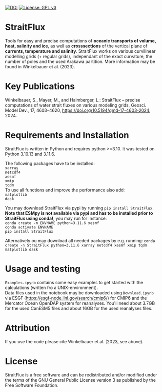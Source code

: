 [![DOI](https://zenodo.org/badge/710838372.svg)](https://zenodo.org/doi/10.5281/zenodo.10053554)
[![License: GPL v3](https://img.shields.io/badge/License-GPLv3-blue.svg)](https://www.gnu.org/licenses/gpl-3.0)

# StraitFlux
Tools for easy and precise computations of **oceanic transports of volume, heat, salinity and ice**, as well as **crosssections** of the vertical plane of **currents, temperature and salinity**. StraitFlux works on various curvilinear modelling grids (+ regular grids), independant of the exact curvature, the number of poles and the used Arakawa partition. More information may be found in Winkelbauer et al. (2023).

# Key Publications
Winkelbauer, S., Mayer, M., and Haimberger, L.: StraitFlux – precise computations of water strait fluxes on various modeling grids, Geosci. Model Dev., 17, 4603–4620, https://doi.org/10.5194/gmd-17-4603-2024, 2024.

# Requirements and Installation
StraitFlux is written in Python and requires python >=3.10. It was tested on Python 3.10.13 and 3.11.6.

The following packages have to be installed:<br>
`xarray`<br>
`netcdf4`<br>
`xesmf`<br>
`xmip`<br>
`tqdm`<br>
To use all functions and improve the performance also add:<br>
`matplotlib`<br>
`dask`<br>

You may download StraitFlux via pypi by running `pip install StraitFlux`. <br>
**Note that ESMpy is not available via pypi and has to be installed prior to StraitFlux using conda!**, you may run for instance:<br>
`conda create -n ENVNAME python=3.11.6 xesmf`<br>
`conda activate ENVNAME`<br>
`pip install StraitFlux`<br>

Alternatively ou may download all needed packages by e.g. running: `conda create -n StraitFlux python=3.11.6 xarray netcdf4 xesmf xmip tqdm matplotlib dask` <br>

# Usage and testing
`Examples.ipynb` contains some easy examples to get started with the calculations (written fro a UNIX-environment). <br>
Data files used in the notebook may be downloaded using `Download.ipynb` via ESGF (https://esgf-node.llnl.gov/search/cmip6/) for CMIP6 and the Mercator Ocean OpenDAP system for reanalyses. You'll need about 3.7GB for the used CanESM5 files and about 16GB for the used reanalyses files.


# Attribution
If you use the code please cite Winkelbauer et al. (2023, see above).

# License
StraitFlux is a free software and can be redistributed and/or modified under the terms of the GNU General Public License version 3 as published by the Free Software Foundation.
